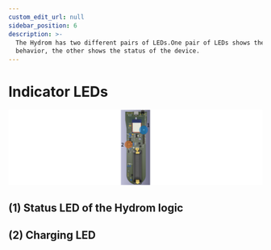 ```yaml
---
custom_edit_url: null
sidebar_position: 6
description: >-
  The Hydrom has two different pairs of LEDs.One pair of LEDs shows the charging
  behavior, the other shows the status of the device.
---
```


# Indicator LEDs



![Position of LED pairs](../../docs/Pics/English_Pic36.png)

## (1) Status LED of the Hydrom logic

## (2) Charging LED
